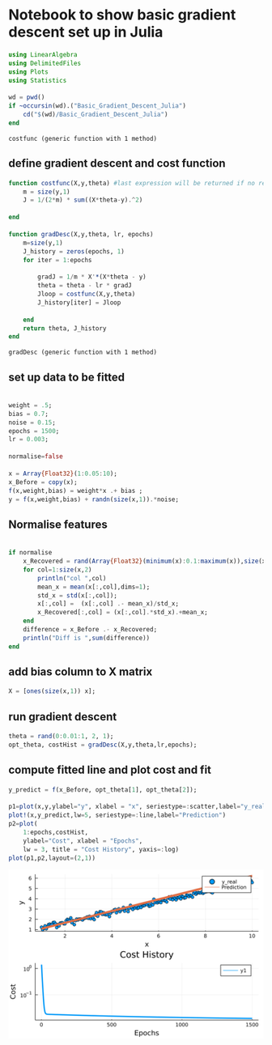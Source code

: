 
# Notebook to show basic gradient descent set up in Julia


```julia
using LinearAlgebra
using DelimitedFiles
using Plots
using Statistics

wd = pwd()
if ~occursin(wd).("Basic_Gradient_Descent_Julia")
    cd("$(wd)/Basic_Gradient_Descent_Julia")
end

```




    costfunc (generic function with 1 method)



## define gradient descent and cost function


```julia
function costfunc(X,y,theta) #last expression will be returned if no return statement
    m = size(y,1)
    J = 1/(2*m) * sum((X*theta-y).^2)

end

function gradDesc(X,y,theta, lr, epochs)
    m=size(y,1)
    J_history = zeros(epochs, 1)
    for iter = 1:epochs

        gradJ = 1/m * X'*(X*theta - y)
        theta = theta - lr * gradJ
        Jloop = costfunc(X,y,theta)
        J_history[iter] = Jloop

    end
    return theta, J_history
end
```




    gradDesc (generic function with 1 method)



## set up data to be fitted


```julia

weight = .5;
bias = 0.7;
noise = 0.15;
epochs = 1500;
lr = 0.003;

normalise=false

x = Array{Float32}(1:0.05:10);
x_Before = copy(x);
f(x,weight,bias) = weight*x .+ bias ;
y = f(x,weight,bias) + randn(size(x,1)).*noise;
```

## Normalise features


```julia

if normalise
    x_Recovered = rand(Array{Float32}(minimum(x):0.1:maximum(x)),size(x,1))
    for col=1:size(x,2)
        println("col ",col)
        mean_x = mean(x[:,col],dims=1);
        std_x = std(x[:,col]);
        x[:,col] =  (x[:,col] .- mean_x)/std_x;
        x_Recovered[:,col] = (x[:,col].*std_x).+mean_x;
    end
    difference = x_Before .- x_Recovered;
    println("Diff is ",sum(difference))
end
```

## add bias column to X matrix 


```julia
X = [ones(size(x,1)) x];
```

## run gradient descent


```julia
theta = rand(0:0.01:1, 2, 1);
opt_theta, costHist = gradDesc(X,y,theta,lr,epochs);
```

## compute fitted line and plot cost and fit


```julia
y_predict = f(x_Before, opt_theta[1], opt_theta[2]);

p1=plot(x,y,ylabel="y", xlabel = "x", seriestype=:scatter,label="y_real")
plot!(x,y_predict,lw=5, seriestype=:line,label="Prediction")
p2=plot(
    1:epochs,costHist,
    ylabel="Cost", xlabel = "Epochs", 
    lw = 3, title = "Cost History", yaxis=:log)
plot(p1,p2,layout=(2,1))
```




![svg](output_13_0.svg)




```julia

```


```julia

```
